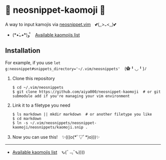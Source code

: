 # :gift: neosnippet-kaomoji :gift:

A way to input kamojis via [neosnippet.vim](https://github.com/Shougo/neosnippet.vim)　💕(,,>᎑<,,)💕

- (\*•̀ᴗ•́\*)و ̑̑　[Available kaomojis list](./neosnippets/kaomoji.snip)

## Installation

For example, if you use `let g:neosnippet#snippets_directory='~/.vim/neosnippets'`　(✿╹◡╹)ﾉ

1. Clone this repository
    ```shell-session
    $ cd ~/.vim/neosnippets
    $ git clone https://github.com/aiya000/neosnippet-kaomoji  # or git submodule add if you're managing your vim environment
    ```

1. Link it to a filetype you need
    ```shell-session
    $ ls markdown || mkdir markdown  # or another filetype you like
    $ cd markdown
    $ ln -s ~/.vim/neosnippets/neosnippet-kaomoji/neosnippets/kaomoji.snip .
    ```

1. Now you can use this!　✨(((o(\*ﾟ▽ﾟ\*)o)))✨

- - -

- [Available kaomojis list](./neosnippets/kaomoji.snip)　ԅ(¯﹃¯ԅ))))
